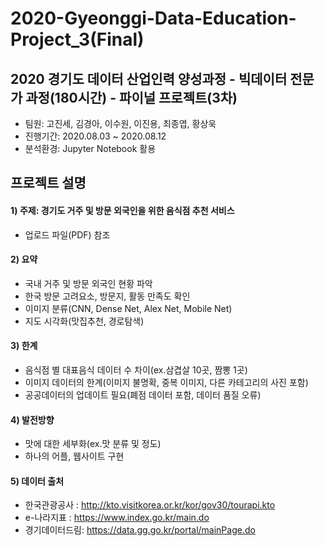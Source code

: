 # 2020-Gyeonggi-Data-Education-Project_3(Final)
## 2020 경기도 데이터 산업인력 양성과정 - 빅데이터 전문가 과정(180시간) - 파이널 프로젝트(3차)
- 팀원: 고진세, 김경아, 이수원, 이진용, 최종엽, 황상욱
- 진행기간: 2020.08.03 ~ 2020.08.12
- 분석환경: Jupyter Notebook 활용

## 프로젝트 설명

#### 1) 주제: 경기도 거주 및 방문 외국인을 위한 음식점 추천 서비스
- 업로드 파일(PDF) 참조

#### 2) 요약
- 국내 거주 및 방문 외국인 현황 파악
- 한국 방문 고려요소, 방문지, 활동 만족도 확인
- 이미지 분류(CNN, Dense Net, Alex Net, Mobile Net)
- 지도 시각화(맛집추천, 경로탐색)

#### 3) 한계
- 음식점 별 대표음식 데이터 수 차이(ex.삼겹살 10곳, 짬뽕 1곳)
- 이미지 데이터의 한계(이미지 불명확, 중복 이미지, 다른 카테고리의 사진 포함)
- 공공데이터의 업데이트 필요(폐점 데이터 포함, 데이터 품질 오류)

#### 4) 발전방향
- 맛에 대한 세부화(ex.맛 분류 및 정도)
- 하나의 어플, 웹사이트 구현

#### 5) 데이터 출처
- 한국관광공사 : http://kto.visitkorea.or.kr/kor/gov30/tourapi.kto
- e-나라지표 : https://www.index.go.kr/main.do
- 경기데이터드림: https://data.gg.go.kr/portal/mainPage.do
